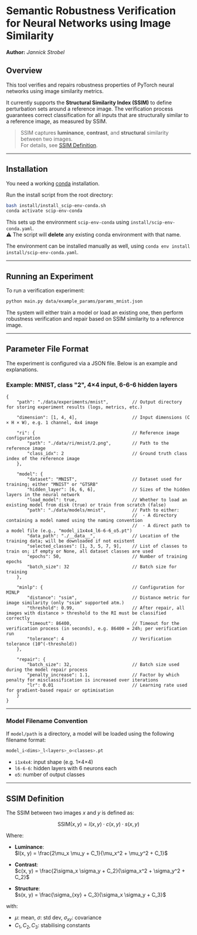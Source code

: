 # Semantic Robustness Verification for Neural Networks using Image Similarity

**Author:** *Jannick Strobel*

## Overview

This tool verifies and repairs robustness properties of PyTorch neural networks using image similarity metrics.

It currently supports the **Structural Similarity Index (SSIM)** to define perturbation sets around a reference image. The verification process guarantees correct classification for all inputs that are structurally similar to a reference image, as measured by SSIM.

> SSIM captures **luminance**, **contrast**, and **structural** similarity between two images. \
  For details, see [SSIM Definition](#ssim-definition).

---

## Installation

You need a working [conda](https://docs.conda.io/en/latest/) installation.

Run the install script from the root directory:

```bash
bash install/install_scip-env-conda.sh
conda activate scip-env-conda
```

This sets up the environment `scip-env-conda` using `install/scip-env-conda.yaml`. \
⚠️ The script will **delete** any existing conda environment with that name.

The environment can be installed manually as well, using `conda env install install/scip-env-conda.yaml`.

---

## Running an Experiment

To run a verification experiment:

```bash
python main.py data/example_params/params_mnist.json
```

The system will either train a model or load an existing one, then perform robustness verification and repair based on SSIM similarity to a reference image.

---

## Parameter File Format

The experiment is configured via a JSON file. Below is an example and explanations.

### Example: MNIST, class "2", 4×4 input, 6-6-6 hidden layers

```jsonc
{
    "path": "./data/experiments/mnist",         // Output directory for storing experiment results (logs, metrics, etc.)

    "dimension": [1, 4, 4],                     // Input dimensions (C × H × W), e.g. 1 channel, 4x4 image

    "ri": {                                     // Reference image configuration
        "path": "./data/ri/mnist/2.png",        // Path to the reference image
        "class_idx": 2                          // Ground truth class index of the reference image
    },

    "model": {
        "dataset": "MNIST",                     // Dataset used for training; either "MNIST" or "GTSRB"
        "hidden_layer": [6, 6, 6],              // Sizes of the hidden layers in the neural network
        "load_model": true,                     // Whether to load an existing model from disk (true) or train from scratch (false)
        "path": "./data/models/mnist",          // Path to either:
                                                //  - A directory containing a model named using the naming convention
                                                //  - A direct path to a model file (e.g., "model_i1x4x4_l6-6-6_o5.pt")
        "data_path": "./__data__",              // Location of the training data; will be downloaded if not existent
        "selected_classes": [1, 3, 5, 7, 9],    // List of classes to train on; if empty or None, all dataset classes are used
        "epochs": 50,                           // Number of training epochs
        "batch_size": 32                        // Batch size for training
    },

    "minlp": {                                  // Configuration for MINLP
        "distance": "ssim",                     // Distance metric for image similarity (only "ssim" supported atm.)
        "threshold": 0.99,                      // After repair, all images with distance > threshold to the RI must be classified correctly
        "timeout": 86400,                       // Timeout for the verification process (in seconds), e.g. 86400 = 24h; per verification run
        "tolerance": 4                          // Verification tolerance (10^(-threshold))
    },

    "repair": {
        "batch_size": 32,                       // Batch size used during the model repair process
        "penalty_increase": 1.1,                // Factor by which penalty for misclassification is increased over iterations
        "lr": 0.01                              // Learning rate used for gradient-based repair or optimisation
    }
}
```

---

### Model Filename Convention

If `model/path` is a directory, a model will be loaded using the following filename format:

```bash
model_i<dims>_l<layers>_o<classes>.pt
```

- `i1x4x4`: input shape (e.g. 1×4×4)
- `l6-6-6`: hidden layers with 6 neurons each
- `o5`: number of output classes

---

## SSIM Definition

The SSIM between two images $x$ and $y$ is defined as:

$$
\text{SSIM}(x, y) = l(x, y) \cdot c(x, y) \cdot s(x, y)
$$

Where:

- **Luminance**:  
  $l(x, y) = \frac{2\mu_x \mu_y + C_1}{\mu_x^2 + \mu_y^2 + C_1}$

- **Contrast**:  
  $c(x, y) = \frac{2\sigma_x \sigma_y + C_2}{\sigma_x^2 + \sigma_y^2 + C_2}$

- **Structure**:  
  $s(x, y) = \frac{\sigma_{xy} + C_3}{\sigma_x \sigma_y + C_3}$

with:

- $\mu$: mean, $\sigma$: std dev, $\sigma_{xy}$: covariance
- $C_1, C_2, C_3$: stabilising constants
